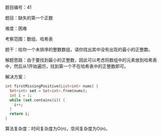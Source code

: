 题目编号：41

题目：缺失的第一个正数

难度：困难

考察范围：数组、哈希表

题干：给你一个未排序的整数数组，请你找出其中没有出现的最小的正整数。

解题思路：由于要找到最小的正整数，因此可以考虑将数组中的元素放到哈希表中，然后从1开始遍历，找到第一个不在哈希表中的正整数即可。

解决方案：

```dart
int firstMissingPositive(List<int> nums) {
  Set<int> set = Set<int>.from(nums);
  int i = 1;
  while (set.contains(i)) {
    i++;
  }
  return i;
}
```

算法复杂度：时间复杂度为O(n)，空间复杂度为O(n)。
